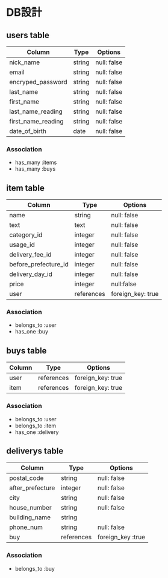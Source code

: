 # DB設計

## users table

| Column             | Type                | Options                 |
|--------------------|---------------------|-------------------------|
| nick_name          | string              | null: false             |
| email              | string              | null: false             |
| encryped_password  | string              | null: false             |
| last_name          | string              | null: false             |
| first_name         | string              | null: false             |
| last_name_reading  | string              | null: false             |
| first_name_reading | string              | null: false             |
| date_of_birth      | date                | null: false             |

### Association

- has_many :items
- has_many :buys

## item table

| Column               | Type                | Options                 |
|----------------------|---------------------|-------------------------|
| name                 | string              | null: false             |
| text                 | text                | null: false             |
| category_id          | integer             | null: false             |
| usage_id             | integer             | null: false             |
| delivery_fee_id      | integer             | null: false             |
| before_prefecture_id | integer             | null: false             |
| delivery_day_id      | integer             | null: false             |
| price                | integer             | null:false              |
| user                 | references          | foreign_key: true       |

### Association

- belongs_to :user
- has_one :buy

## buys table

| Column             | Type                | Options                 |
|--------------------|---------------------|-------------------------|
| user               | references          | foreign_key: true       |
| item               | references          | foreign_key: true       |

### Association

- belongs_to :user
- belongs_to :item
- has_one :delivery

## deliverys table

| Column             | Type                | Options                 |
|--------------------|---------------------|-------------------------|
| postal_code        | string              | null: false             |
| after_prefecture   | integer             | null: false             |
| city               | string              | null: false             |
| house_number       | string              | null: false             |
| building_name      | string              |                         |
| phone_num          | string              | null: false             |
| buy                | references          | foreign_key :true       |



### Association

- belongs_to :buy